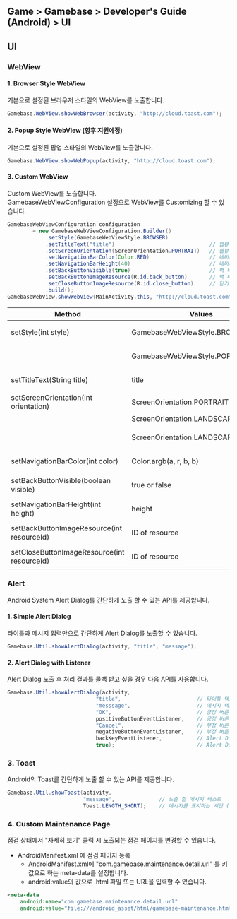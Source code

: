 ## Game > Gamebase > Developer's Guide (Android) > UI

## UI
### WebView

#### 1. Browser Style WebView

기본으로 설정된 브라우저 스타일의 WebView를 노출합니다.
```java
Gamebase.WebView.showWebBrowser(activity, "http://cloud.toast.com");
```

#### 2. Popup Style WebView (향후 지원예정)

기본으로 설정된 팝업 스타일의 WebView를 노출합니다.
```java
Gamebase.WebView.showWebPopup(activity, "http://cloud.toast.com");
```

#### 3. Custom WebView

Custom WebView를 노출합니다. <br/>
GamebaseWebViewConfiguration 설정으로 WebView를 Customizing 할 수 있습니다.
```java
GamebaseWebViewConfiguration configuration
        = new GamebaseWebViewConfiguration.Builder()
            .setStyle(GamebaseWebViewStyle.BROWSER)
            .setTitleText("title")                              // 웹뷰 타이틀 설정
            .setScreenOrientation(ScreenOrientation.PORTRAIT)   // 웹뷰 스크린 방향 설정
            .setNavigationBarColor(Color.RED)                   // 네비게이션바 색상 설정
            .setNavigationBarHeight(40)                         // 네비게이션바 높이 설정
            .setBackButtonVisible(true)                         // 백 버튼 활성화 여부 설정
            .setBackButtonImageResource(R.id.back_button)       // 백 버튼 이미지 설정
            .setCloseButtonImageResource(R.id.close_button)     // 닫기 버튼 이미지 설정
            .build();
GamebaseWebView.showWebView(MainActivity.this, "http://cloud.toast.com", configuration);
```
| Method | Values | Description |
| --- | --- | --- |
| setStyle(int style) | GamebaseWebViewStyle.BROWSER | 브라우저 스타일의 웹뷰 |
| | GamebaseWebViewStyle.POPUP | 팝업 스타일의 웹뷰 |
| setTitleText(String title) | title | 웹뷰의 타이틀 |
| setScreenOrientation(int orientation) | ScreenOrientation.PORTRAIT | 세로모드 |
| | ScreenOrientation.LANDSCAPE | 가로모드 |
| | ScreenOrientation.LANDSCAPE_REVERSE | 가로모드를 180도 회전 |
| setNavigationBarColor(int color) | Color.argb(a, r, b, b) | 네비게이션바 색상 |
| setBackButtonVisible(boolean visible) | true or false | 백 버튼 활성 or 비활성 |
| setNavigationBarHeight(int height) | height | 네비게이션바 높이 |
| setBackButtonImageResource(int resourceId) | ID of resource | 백 버튼 이미지 |
| setCloseButtonImageResource(int resourceId) | ID of resource | 닫기 버튼 이미지 |

### Alert

Android System Alert Dialog를 간단하게 노출 할 수 있는 API를 제공합니다.

#### 1. Simple Alert Dialog

타이틀과 메시지 입력만으로 간단하게 Alert Dialog를 노출할 수 있습니다.

```java
Gamebase.Util.showAlertDialog(activity, "title", "message");
```

#### 2. Alert Dialog with Listener

Alert Dialog 노출 후 처리 결과를 콜백 받고 싶을 경우 다음 API를 사용합니다.

```java
Gamebase.Util.showAlertDialog(activity,
                            "title",                        // 타이틀 텍스트.
                            "messsage",                     // 메시지 텍스트.
                            "OK",                           // 긍정 버튼 텍스트.
                            positiveButtonEventListener,    // 긍정 버튼이 눌러졌을 때 호출되는 Listener.
                            "Cancel",                       // 부정 버튼 텍스트.
                            negativeButtonEventListener,    // 부정 버튼이 눌러졌을 때 호출되는 Listener.
                            backKeyEventListener,           // Alert Dialog가 취소되면 호출되는 Listener.
                            true);                          // Alert Dialog를 취소할 수 있는지 여부를 설정.
```

### 3. Toast

Android의 Toast를 간단하게 노출 할 수 있는 API를 제공합니다.

```java
Gamebase.Util.showToast(activity,
                        "message",              // 노출 할 메시지 텍스트
                        Toast.LENGTH_SHORT);    // 메시지를 표시하는 시간 (Toast.LENGTH_SHORT or Toast.LENGTH_LONG)
```

### 4. Custom Maintenance Page

점검 상태에서 "자세히 보기" 클릭 시 노출되는 점검 페이지를 변경할 수 있습니다.

* AndroidManifest.xml 에 점검 페이지 등록
	* AndroidManifest.xml에 "com.gamebase.maintenance.detail.url" 를 키 값으로 하는 meta-data를 설정합니다.
	* android:value의 값으로 .html 파일 또는 URL을 입력할 수 있습니다.

```xml
<meta-data
	android:name="com.gamebase.maintenance.detail.url"
	android:value="file:///android_asset/html/gamebase-maintenance.html"/>
```
